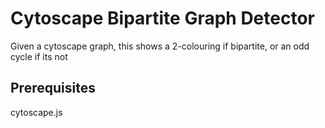  # Cytoscape Bipartite Graph Detector

 Given a cytoscape graph, this shows a 2-colouring if bipartite, or an odd cycle if its not

## Prerequisites
cytoscape.js
